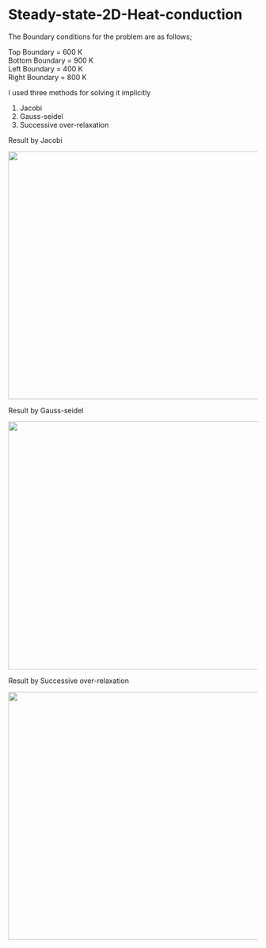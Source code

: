 # Steady-state-2D-Heat-conduction
The Boundary conditions for the problem are as follows;

Top Boundary = 600 K\
Bottom Boundary = 900 K\
Left Boundary = 400 K\
Right Boundary = 800 K

I used three methods for solving it implicitly
1. Jacobi
2. Gauss-seidel
3. Successive over-relaxation

Result by Jacobi

<img src="https://user-images.githubusercontent.com/74448981/108502946-9ea4c400-72d9-11eb-9cbb-4cd6d43ffd6b.JPG" height="500" width="600">

Result by Gauss-seidel

<img src="https://user-images.githubusercontent.com/74448981/108502985-acf2e000-72d9-11eb-890a-c66b962eebe7.JPG" height="500" width="600">

Result by Successive over-relaxation

<img src="https://user-images.githubusercontent.com/74448981/108503043-bda35600-72d9-11eb-9f11-0f434b75219c.JPG" height="500" width="600">
